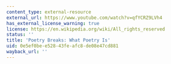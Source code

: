 ```yaml
---
content_type: external-resource
external_url: https://www.youtube.com/watch?v=qfYCRZ9LVh4
has_external_license_warning: true
license: https://en.wikipedia.org/wiki/All_rights_reserved
status: ''
title: 'Poetry Breaks: What Poetry Is'
uid: 0e5ef0be-e528-43fe-afc8-de08e47cd881
wayback_url: ''
---
```

